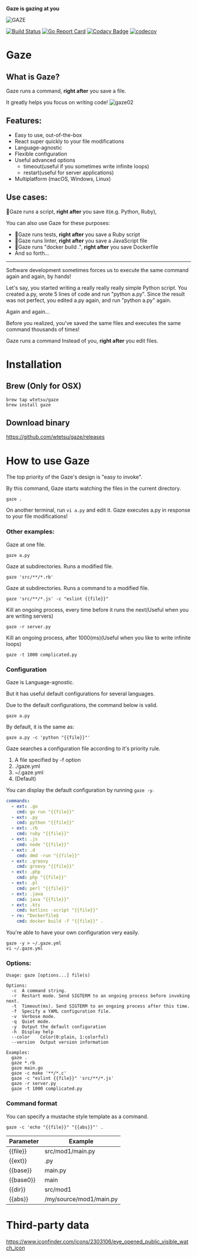 **Gaze is gazing at you**

![GAZE](https://user-images.githubusercontent.com/515948/71816598-828a9700-30c6-11ea-92c8-ca0154e98794.png)

[![Build Status](https://travis-ci.com/wtetsu/gaze.svg?branch=master)](https://travis-ci.com/wtetsu/gaze) [![Go Report Card](https://goreportcard.com/badge/github.com/wtetsu/gaze)](https://goreportcard.com/report/github.com/wtetsu/gaze) [![Codacy Badge](https://api.codacy.com/project/badge/Grade/ec1ab9cfb5b04feba674c1c1440ffb99)](https://www.codacy.com/manual/wtetsu/gaze?utm_source=github.com&utm_medium=referral&utm_content=wtetsu/gaze&utm_campaign=Badge_Grade) [![codecov](https://codecov.io/gh/wtetsu/gaze/branch/master/graph/badge.svg)](https://codecov.io/gh/wtetsu/gaze)

# Gaze

## What is Gaze?

Gaze runs a command, **right after** you save a file.

It greatly helps you focus on writing code!
![gaze02](https://user-images.githubusercontent.com/515948/73607575-1fbfe900-45fb-11ea-813e-6be6bf9ece6d.gif)

## Features:

- Easy to use, out-of-the-box
- React super quickly to your file modifications
- Language-agnostic
- Flexible configuration
- Useful advanced options
  - timeout(useful if you sometimes write infinite loops)
  - restart(useful for server applications)
- Multiplatform (macOS, Windows, Linux)

## Use cases:

🚀Gaze runs a script, **right after** you save it(e.g. Python, Ruby),

You can also use Gaze for these purposes:

- 🚀Gaze runs tests, **right after** you save a Ruby script
- 🚀Gaze runs linter, **right after** you save a JavaScript file
- 🚀Gaze runs "docker build .", **right after** you save Dockerfile
- And so forth...

---

Software development sometimes forces us to execute the same command again and again, by hands!

Let's say, you started writing a really really really simple Python script. You created a.py, wrote 5 lines of code and run "python a.py".
Since the result was not perfect, you edited a.py again, and run "python a.py" again.

Again and again...

Before you realized, you've saved the same files and executes the same command thousands of times!

Gaze runs a command Instead of you, **right after** you edit files.

# Installation

## Brew (Only for OSX)

```
brew tap wtetsu/gaze
brew install gaze
```

## Download binary

https://github.com/wtetsu/gaze/releases

# How to use Gaze

The top priority of the Gaze's design is "easy to invoke".

By this command, Gaze starts watching the files in the current directory.

```
gaze .
```

On another terminal, run `vi a.py` and edit it. Gaze executes a.py in response to your file modifications!

### Other examples:

Gaze at one file.

```
gaze a.py
```

Gaze at subdirectories. Runs a modified file.

```
gaze 'src/**/*.rb'
```

Gaze at subdirectories. Runs a command to a modified file.

```
gaze 'src/**/*.js' -c "eslint {{file}}"
```

Kill an ongoing process, every time before it runs the next(Useful when you are writing servers)

```
gaze -r server.py
```

Kill an ongoing process, after 1000(ms)(Useful when you like to write infinite loops)

```
gaze -t 1000 complicated.py
```

### Configuration

Gaze is Language-agnostic.

But it has useful default configurations for several languages.

Due to the default configurations, the command below is valid.

```
gaze a.py
```

By default, it is the same as:

```
gaze a.py -c 'python "{{file}}"'
```

Gaze searches a configuration file according to it's priority rule.

1. A file specified by -f option
1. ./gaze.yml
1. ~/.gaze.yml
1. (Default)

You can display the default configuration by running `gaze -y`.

```yaml
commands:
  - ext: .go
    cmd: go run "{{file}}"
  - ext: .py
    cmd: python "{{file}}"
  - ext: .rb
    cmd: ruby "{{file}}"
  - ext: .js
    cmd: node "{{file}}"
  - ext: .d
    cmd: dmd -run "{{file}}"
  - ext: .groovy
    cmd: groovy "{{file}}"
  - ext: .php
    cmd: php "{{file}}"
  - ext: .pl
    cmd: perl "{{file}}"
  - ext: .java
    cmd: java "{{file}}"
  - ext: .kts
    cmd: kotlinc -script "{{file}}"
  - re: ^Dockerfile$
    cmd: docker build -f "{{file}}" .
```

You're able to have your own configuration very easily.

```
gaze -y > ~/.gaze.yml
vi ~/.gaze.yml
```

### Options:

```
Usage: gaze [options...] file(s)

Options:
  -c  A command string.
  -r  Restart mode. Send SIGTERM to an ongoing process before invoking next.
  -t  Timeout(ms). Send SIGTERM to an ongoing process after this time.
  -f  Specify a YAML configuration file.
  -v  Verbose mode.
  -q  Quiet mode.
  -y  Output the default configuration
  -h  Display help
  --color    Color(0:plain, 1:colorful)
  --version  Output version information

Examples:
  gaze .
  gaze *.rb
  gaze main.go
  gaze -c make '**/*.c'
  gaze -c "eslint {{file}}" 'src/**/*.js'
  gaze -r server.py
  gaze -t 1000 complicated.py

```

### Command format

You can specify a mustache style template as a command.

```
gaze -c 'echo "{{file}}" "{{abs}}"' .
```

| Parameter | Example                 |
| --------- | ----------------------- |
| {{file}}  | src/mod1/main.py        |
| {{ext}}   | .py                     |
| {{base}}  | main.py                 |
| {{base0}} | main                    |
| {{dir}}   | src/mod1                |
| {{abs}}   | /my/source/mod1/main.py |

# Third-party data

https://www.iconfinder.com/icons/2303106/eye_opened_public_visible_watch_icon
